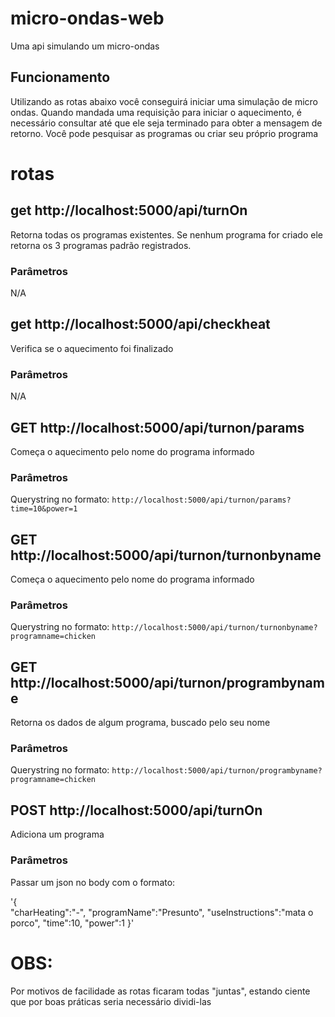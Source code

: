# micro-ondas-web
Uma api simulando um micro-ondas

## Funcionamento
Utilizando as rotas abaixo você conseguirá iniciar uma simulação de micro ondas.
Quando mandada uma requisição para iniciar o aquecimento, é necessário consultar até que ele seja terminado para obter a mensagem de retorno.
Você pode pesquisar as programas ou criar seu próprio programa

# rotas

## get http://localhost:5000/api/turnOn
Retorna todas os programas existentes. Se nenhum programa for criado ele retorna os 3 programas padrão registrados.

### Parâmetros
N/A

## get http://localhost:5000/api/checkheat
Verifica se o aquecimento foi finalizado

### Parâmetros
N/A


## GET  http://localhost:5000/api/turnon/params
Começa o aquecimento pelo nome do programa informado

### Parâmetros
Querystring no formato:
`http://localhost:5000/api/turnon/params?time=10&power=1`



## GET  http://localhost:5000/api/turnon/turnonbyname
Começa o aquecimento pelo nome do programa informado

### Parâmetros
Querystring no formato:
`http://localhost:5000/api/turnon/turnonbyname?programname=chicken`


## GET  http://localhost:5000/api/turnon/programbyname
Retorna os dados de algum programa, buscado pelo seu nome

### Parâmetros
Querystring no formato:
`http://localhost:5000/api/turnon/programbyname?programname=chicken`



## POST  http://localhost:5000/api/turnOn
Adiciona um programa

### Parâmetros
Passar um json no body com o formato:

'{  
   "charHeating":"-",
   "programName":"Presunto",
   "useInstructions":"mata o porco",
   "time":10,
   "power":1
}'


# OBS:
Por motivos de facilidade as rotas ficaram todas "juntas", estando ciente que por boas práticas seria necessário dividi-las

